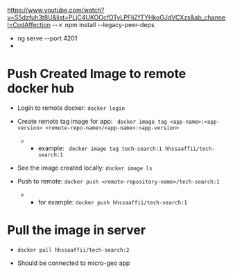 https://www.youtube.com/watch?v=S5dzfuh3t8U&list=PLjC4UKOOcfDTyLPFIjZfTYHkoGJdVCXzs&ab_channel=CodAffection
--✗ npm install --legacy-peer-deps

* ng serve --port 4201
* 
# Push Created Image to remote docker hub
* Login to remote docker: `docker login`
* Create remote tag image for app: ` docker image tag <app-name>:<app-version> <remote-repo-name>/<app-name>:<app-version>` 
    * * example: ` docker image tag tech-search:1 hhssaaffii/tech-search:1` 
* See the image created locally: `docker image ls` 

* Push to remote: `docker push <remote-repository-name>/tech-search:1` 
    * * for example: `docker push hhssaaffii/tech-search:1`
 
# Pull the image in server
*  `docker pull hhssaaffii/tech-search:2`


* Should be connected to micro-geo app
